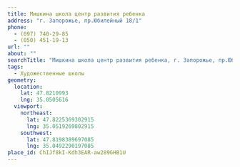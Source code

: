 ```yaml
---
title: Мишкина школа центр развития ребенка
address: "г. Запорожье, пр.Юбилейный 18/1"
phone:
  - (097) 740-29-85
  - (050) 451-19-13
url: ""
about: ""
searchTitle: "Мишкина школа центр развития ребенка, г. Запорожье, пр.Юбилейный 181"
tags:
  - Художественные школы
geometry:
  location:
    lat: 47.8210993
    lng: 35.0505616
  viewport:
    northeast:
      lat: 47.8225369302915
      lng: 35.0519269802915
    southwest:
      lat: 47.8198389697085
      lng: 35.0492290197085
place_id: ChIJf8kI-Kdh3EAR-aw289GHB1U
---
```

